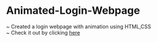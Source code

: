 # Animated-Login-Webpage
~ Created a login webpage with animation using HTML,CSS 
<br>
~ Check it out by clicking [here](https://patel-aum.github.io/Animated-Login-Webpage/login.html)
